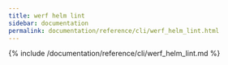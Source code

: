 ```yaml
---
title: werf helm lint
sidebar: documentation
permalink: documentation/reference/cli/werf_helm_lint.html
---
```


{% include /documentation/reference/cli/werf_helm_lint.md %}
